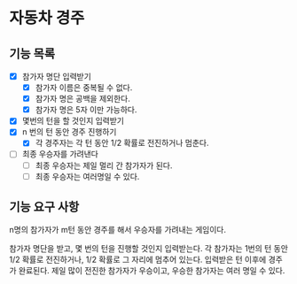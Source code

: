 # 자동차 경주

## 기능 목록

- [x] 참가자 명단 입력받기
    - [x] 참가자 이름은 중복될 수 없다.
    - [x] 참가자 명은 공백을 제외한다.
    - [x] 참가자 명은 5자 이만 가능하다.
- [x] 몇번의 턴을 할 것인지 입력받기
- [x] n 번의 턴 동안 경주 진행하기
  - [x] 각 경주자는 각 턴 동안 1/2 확률로 전진하거나 멈춘다.
- [ ] 최종 우승자를 가려낸다
  - [ ] 최종 우승자는 제일 멀리 간 참가자가 된다.
  - [ ] 최종 우승자는 여러명일 수 있다.

## 기능 요구 사항

n명의 참가자가 m턴 동안 경주를 해서 우승자를 가려내는 게임이다.

참가자 명단을 받고, 몇 번의 턴을 진행할 것인지 입력받는다.
각 참가자는 1번의 턴 동안 1/2 확률로 전진하거나, 1/2 확률로 그 자리에 멈추어 있는다.
입력받은 턴 이후에 경주가 완료된다.
제일 많이 전진한 참가자가 우승이고, 우승한 참가자는 여러 명일 수 있다.